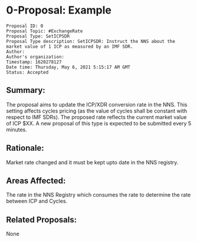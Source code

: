 
# 0-Proposal: Example

```
Proposal ID: 0
Proposal Topic: #ExchangeRate
Proposal Type: SetICPSDR
Proposal Type description: SetICPSDR: Instruct the NNS about the market value of 1 ICP as measured by an IMF SDR.
Author: 
Author's organization: 
Timestamp: 1620278127
Date time: Thursday, May 6, 2021 5:15:17 AM GMT
Status: Accepted
```

## Summary:

The proposal aims to update the ICP/XDR conversion rate in the NNS. This setting affects cycles pricing (as the value of cycles shall be constant with respect to IMF SDRs). The proposed rate reflects the current market value of ICP $XX. A new proposal of this type is expected to be submitted every 5 minutes.

## Rationale:

Market rate changed and it must be kept upto date in the NNS registry.

## Areas Affected:

The rate in the NNS Registry which consumes the rate to determine the rate between ICP and Cycles.

## Related Proposals:

None

